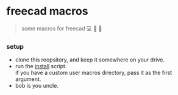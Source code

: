 # freecad macros

> some macros for freecad 💻 📐 🤖


### setup
                      
- clone this reopsitory, and keep it somewhere on your drive.
- run the [install][1] script.  
  if you have a custom user macros directory, pass it as the first argument.
- bob is you uncle.




[1]: /bin/install.sh
